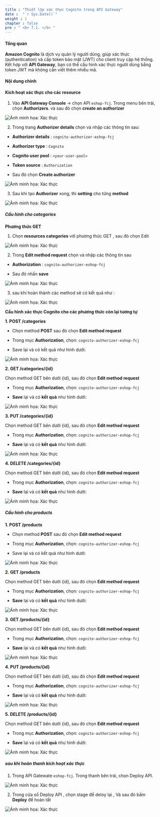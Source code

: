 ```yaml
---
title : "Thiết lập xác thực Cognito trong API Gateway"
date :  "`r Sys.Date()`" 
weight : 1
chapter : false
pre : " <b> 7.1. </b> "
---
```



#### Tổng quan

**Amazon Cognito** là dịch vụ quản lý người dùng, giúp xác thực (authentication) và cấp token bảo mật (JWT) cho client truy cập hệ thống. Kết hợp với **API Gateway**, bạn có thể cấu hình xác thực người dùng bằng token JWT mà không cần viết thêm nhiều mã.

#### Nội dung chính

#### **Kích hoạt xác thực cho  các resource**

1. Vào **API Gateway Console** → chọn API `eshop-fcj`. Trong menu bên trái, chọn **Authorizers**. và sau đó chọn **create an authorizer**

![Ảnh minh họa: Xác thực](/images/7-authentication-and-authorization/7.1-authenticate-with-cognito-api-gateway/01.png)

2. Trong trang **Authorizer details** chọn và nhập các thông tin sau:

- **Authorizer details** : `cognito-authorizer-eshop-fcj`

- **Authorizer type** : `Cognito`

- **Cognito user pool** : `<your-user-pool>`

- **Token source** : `Authorization`

- Sau đó chọn **Create authorizer**

![Ảnh minh họa: Xác thực](/images/7-authentication-and-authorization/7.1-authenticate-with-cognito-api-gateway/fetch-02.png)

3. Sau khi tạo **Authorizer** xong, thì **setting** cho từng **method**

![Ảnh minh họa: Xác thực](/images/7-authentication-and-authorization/7.1-authenticate-with-cognito-api-gateway/03.png)

##### Cấu hình cho categories

**Phương thức GET**
1. Chọn **resources categories** với phương thức GET , sau đó chọn Edit

![Ảnh minh họa: Xác thực](/images/7-authentication-and-authorization/7.1-authenticate-with-cognito-api-gateway/04.png)

2. Trong **Edit method request** chọn và nhập các thông tin sau

- **Authorization** : `cognito-authorizer-eshop-fcj`

- Sau đó nhấn **save**

![Ảnh minh họa: Xác thực](/images/7-authentication-and-authorization/7.1-authenticate-with-cognito-api-gateway/05.png)

3. sau khi hoàn thành các method sẽ có kết quả như :

![Ảnh minh họa: Xác thực](/images/7-authentication-and-authorization/7.1-authenticate-with-cognito-api-gateway/06.png)

**Cấu hình xác thực Cognito cho các phương thức còn lại tương tự**

**1. POST /categories**

- Chọn method **POST** sau đó chọn **Edit method request**

- Trong mục **Authorization**, chọn: `cognito-authorizer-eshop-fcj`

- Save lại và có kết quả như hình dưới:

![Ảnh minh họa: Xác thực](/images/7-authentication-and-authorization/7.1-authenticate-with-cognito-api-gateway/07.png)


**2. GET /categories/{id}**

Chọn method GET bên dưới {id}, sau đó chọn **Edit method request**

- Trong mục **Authorization**, chọn: `cognito-authorizer-eshop-fcj`

- **Save** lại và có **kết quả** như hình dưới:

![Ảnh minh họa: Xác thực](/images/7-authentication-and-authorization/7.1-authenticate-with-cognito-api-gateway/09.png)

**3. PUT /categories/{id}**

Chọn method GET bên dưới {id}, sau đó chọn **Edit method request**

- Trong mục **Authorization**, chọn: `cognito-authorizer-eshop-fcj`

- **Save** lại và có **kết quả** như hình dưới:

![Ảnh minh họa: Xác thực](/images/7-authentication-and-authorization/7.1-authenticate-with-cognito-api-gateway/10.png)


**4. DELETE /categories/{id}**

Chọn method GET bên dưới {id}, sau đó chọn **Edit method request**

- Trong mục **Authorization**, chọn: `cognito-authorizer-eshop-fcj`

- **Save** lại và có **kết quả** như hình dưới:

![Ảnh minh họa: Xác thực](/images/7-authentication-and-authorization/7.1-authenticate-with-cognito-api-gateway/08.png)

##### Cấu hình cho products

**1. POST /products**

- Chọn method **POST** sau đó chọn **Edit method request**

- Trong mục **Authorization**, chọn: `cognito-authorizer-eshop-fcj`

- Save lại và có kết quả như hình dưới:

![Ảnh minh họa: Xác thực](/images/7-authentication-and-authorization/7.1-authenticate-with-cognito-api-gateway/12.png)


**2. GET /products**

Chọn method GET bên dưới {id}, sau đó chọn **Edit method request**

- Trong mục **Authorization**, chọn: `cognito-authorizer-eshop-fcj`

- **Save** lại và có **kết quả** như hình dưới:

![Ảnh minh họa: Xác thực](/images/7-authentication-and-authorization/7.1-authenticate-with-cognito-api-gateway/11.png)


**3. GET /products/{id}**

Chọn method GET bên dưới {id}, sau đó chọn **Edit method request**

- Trong mục **Authorization**, chọn: `cognito-authorizer-eshop-fcj`

- **Save** lại và có **kết quả** như hình dưới:

![Ảnh minh họa: Xác thực](/images/7-authentication-and-authorization/7.1-authenticate-with-cognito-api-gateway/14.png)

**4. PUT /products/{id}**

Chọn method GET bên dưới {id}, sau đó chọn **Edit method request**

- Trong mục **Authorization**, chọn: `cognito-authorizer-eshop-fcj`

- **Save** lại và có **kết quả** như hình dưới:

![Ảnh minh họa: Xác thực](/images/7-authentication-and-authorization/7.1-authenticate-with-cognito-api-gateway/15.png)


**5. DELETE /products/{id}**

Chọn method GET bên dưới {id}, sau đó chọn **Edit method request**

- Trong mục **Authorization**, chọn: `cognito-authorizer-eshop-fcj`

- **Save** lại và có **kết quả** như hình dưới:

![Ảnh minh họa: Xác thực](/images/7-authentication-and-authorization/7.1-authenticate-with-cognito-api-gateway/13.png)


##### sau khi hoàn thanh kích hoạt xác thực
1. Trong API Gatewate `eshop-fcj`. Trong thanh bên trái, chọn Deploy API.

![Ảnh minh họa: Xác thực](/images/7-authentication-and-authorization/7.1-authenticate-with-cognito-api-gateway/16.png)

2. Trong cửa sổ Deploy API , chọn stage để deloy lại , Và sau đó bấm **Deploy** để hoàn tất

![Ảnh minh họa: Xác thực](/images/7-authentication-and-authorization/7.1-authenticate-with-cognito-api-gateway/17.png)